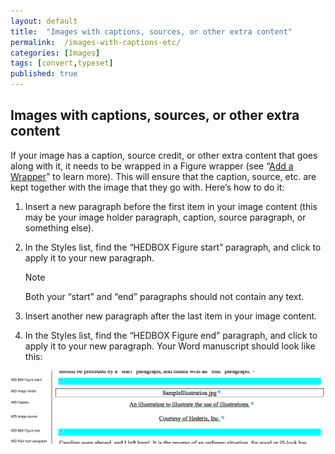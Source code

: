 ```yaml
---
layout: default
title:  "Images with captions, sources, or other extra content"
permalink:  /images-with-captions-etc/
categories: [Images]
tags: [convert,typeset]
published: true
---
```


<section data-type="chapter" class="hsecchapter" data-hederis-type="hsecchapter" id="images-with-captions-etc" data-pi-attrs="id: images-with-captions-etc; data-tags: convert,typeset;" role="doc-chapter" data-tags="convert,typeset" data-author-name=" " data-book-title=" " title="Images with captions, sources, or other extra content"><h1 data-hederis-type="hblkchaptitle" class="hblkchaptitle" id="poDpCLR9o">Images with captions, sources, or other extra content</h1>
    <p class="hblkp" data-hederis-type="hblkp" id="pq6AWNtrw">If your image has a caption, source credit, or other extra content that goes along with it, it needs to be wrapped in a Figure wrapper (see &#8220;<a href="{% post_url 2019-07-09-16-AddaWrapper %}"><span class="Hyperlink">Add a Wrapper</span></a>&#8221; to learn more). This will ensure that the caption, source, etc. are kept together with the image that they go with. Here&#8217;s how to do it:</p>
    <ol class="hwprnum-list" data-hederis-type="hwprnum-list" id="pVfiYWpgz"><li class="hblkoli" data-hederis-type="hblkoli" id="libXMmGTuH"><p class="hblkoli" data-hederis-type="hblkoli" id="pmukW7zsJ">Insert a new paragraph before the first item in your image content (this may be your image holder paragraph, caption, source paragraph, or something else).</p></li>
    <li class="hblkoli" data-hederis-type="hblkoli" id="lipLKBNlda"><p class="hblkoli" data-hederis-type="hblkoli" id="pn28EIFQR">In the Styles list, find the &#8220;HEDBOX Figure start&#8221; paragraph, and click to apply it to your new paragraph.</p><aside class="hwprbox box" data-hederis-type="hwprbox" id="pjtQz7uqB" data-type="sidebar"><p class="hblktype" data-hederis-type="hblktype" id="p89IXUNVt">Note</p>
    <p class="hblkp" data-hederis-type="hblkp" id="pU3JRZaJp">Both your &#8220;start&#8221; and &#8220;end&#8221; paragraphs should not contain any text.</p>
    </aside>
    </li>
    <li class="hblkoli" data-hederis-type="hblkoli" id="li5KWGKRWH"><p class="hblkoli" data-hederis-type="hblkoli" id="psdSQETCj">Insert another new paragraph after the last item in your image content.</p></li>
    <li class="hblkoli" data-hederis-type="hblkoli" id="liwYN0gQ4W"><p class="hblkoli" data-hederis-type="hblkoli" id="pLZr0c71J">In the Styles list, find the &#8220;HEDBOX Figure end&#8221; paragraph, and click to apply it to your new paragraph. Your Word manuscript should look like this:</p></li>
    </ol>
    <img data-hederis-type="hblkimg" class="hblkimg" id="pu04XpGbD" src="/images/image_2.png"/>
    </section>
    
